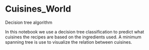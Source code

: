 # Cuisines_World
Decision tree algorithm

In this notebook we use a decision tree classification to predict what cuisines the recipes are based on the ingredients used. 
A minimum spanning tree is use to visualize the relation between cuisines.
